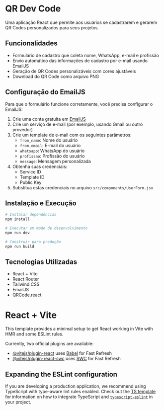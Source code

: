 # QR Dev Code

Uma aplicação React que permite aos usuários se cadastrarem e gerarem QR Codes personalizados para seus projetos.

## Funcionalidades

- Formulário de cadastro que coleta nome, WhatsApp, e-mail e profissão
- Envio automático das informações de cadastro por e-mail usando EmailJS
- Geração de QR Codes personalizáveis com cores ajustáveis
- Download do QR Code como arquivo PNG

## Configuração do EmailJS

Para que o formulário funcione corretamente, você precisa configurar o EmailJS:

1. Crie uma conta gratuita em [EmailJS](https://www.emailjs.com/)
2. Crie um serviço de e-mail (por exemplo, usando Gmail ou outro provedor)
3. Crie um template de e-mail com os seguintes parâmetros:
   - `from_name`: Nome do usuário
   - `from_email`: E-mail do usuário
   - `whatsapp`: WhatsApp do usuário
   - `profissao`: Profissão do usuário
   - `message`: Mensagem personalizada
4. Obtenha suas credenciais:
   - Service ID
   - Template ID
   - Public Key
5. Substitua estas credenciais no arquivo `src/components/UserForm.jsx`

## Instalação e Execução

```bash
# Instalar dependências
npm install

# Executar em modo de desenvolvimento
npm run dev

# Construir para produção
npm run build
```

## Tecnologias Utilizadas

- React + Vite
- React Router
- Tailwind CSS
- EmailJS
- QRCode.react

# React + Vite

This template provides a minimal setup to get React working in Vite with HMR and some ESLint rules.

Currently, two official plugins are available:

- [@vitejs/plugin-react](https://github.com/vitejs/vite-plugin-react/blob/main/packages/plugin-react) uses [Babel](https://babeljs.io/) for Fast Refresh
- [@vitejs/plugin-react-swc](https://github.com/vitejs/vite-plugin-react/blob/main/packages/plugin-react-swc) uses [SWC](https://swc.rs/) for Fast Refresh

## Expanding the ESLint configuration

If you are developing a production application, we recommend using TypeScript with type-aware lint rules enabled. Check out the [TS template](https://github.com/vitejs/vite/tree/main/packages/create-vite/template-react-ts) for information on how to integrate TypeScript and [`typescript-eslint`](https://typescript-eslint.io) in your project.

